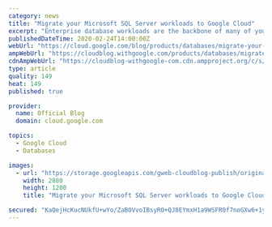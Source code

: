 ```yaml
---
category: news
title: "Migrate your Microsoft SQL Server workloads to Google Cloud"
excerpt: "Enterprise database workloads are the backbone of many of your applications and ecosystems. Also, guaranteed availability is critical when choosing a cloud provider. Many enterprises built their mission-critical applications on Microsoft SQL Server 2008, and it’s common still to run into older versions"
publishedDateTime: 2020-02-24T14:00:00Z
webUrl: "https://cloud.google.com/blog/products/databases/migrate-your-microsoft-sql-server-workloads-to-google-cloud/"
ampWebUrl: "https://cloudblog.withgoogle.com/products/databases/migrate-your-microsoft-sql-server-workloads-to-google-cloud/amp/"
cdnAmpWebUrl: "https://cloudblog-withgoogle-com.cdn.ampproject.org/c/s/cloudblog.withgoogle.com/products/databases/migrate-your-microsoft-sql-server-workloads-to-google-cloud/amp/"
type: article
quality: 149
heat: 149
published: true

provider:
  name: Official Blog
  domain: cloud.google.com

topics:
  - Google Cloud
  - Databases

images:
  - url: "https://storage.googleapis.com/gweb-cloudblog-publish/original_images/BlogHeader_Database_3.jpg"
    width: 2880
    height: 1200
    title: "Migrate your Microsoft SQL Server workloads to Google Cloud"

secured: "KaQejHcKucNUkfU+wYo/ZaBOVvoIBsyRO+QJ8EYmxH1a9WSFR0f7noGXw6+1yw1ntpZHy6n3NHjRdSs/i/XvTci4ITrWZ1UHSKK3t5zxbKcTw794seRTe1cOPv1cvFlrxcaf7Lmc3mtymw7I0Y1CiN5URFY03/RUPh3+3XO5gXcKY/p06LgJ9BNjBb7cAUv5SEG4qLBU6zelmN/9eqUUmgL+ncgmh3ziDGxFResaSMhdGvgvk4XZlrQ0nRd2NqVlF+kVMJUZw96TgsLhL5rK1VSXNVSnWahL/yInfwRqKrUjAzgr8gHu6Ly5KE0Cjm2daQLjB+0ZdTqLXgyKQs8pDQ==;OCsyb5qKrkQ2wY5n20cy7g=="
---
```


